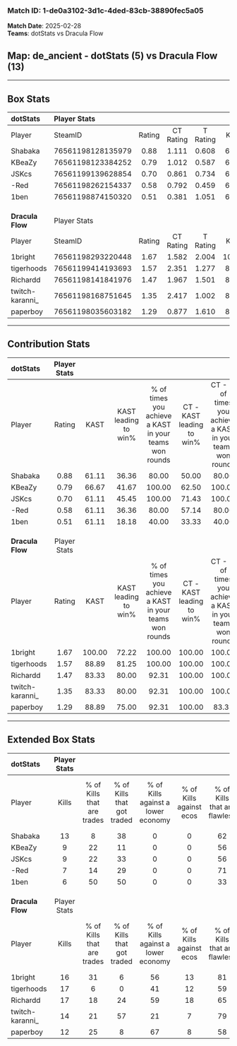 ### Match ID: 1-de0a3102-3d1c-4ded-83cb-38890fec5a05  
**Match Date**: 2025-02-28  
**Teams**: dotStats vs Dracula Flow  

## **Map**: de_ancient - dotStats (5) vs Dracula Flow (13)  
---  

## Box Stats  

| **dotStats**     | Player Stats      |        |           |          |        |      |       |         |        |      |     |
| :- | :- | :-: | :-: | :-: | :-: | :-: | :-: | :-: | :-: | :-: | :-: |
| Player           | SteamID           | Rating | CT Rating | T Rating |  KAST  | ADR  | Kills | Assists | Deaths | K/D  | HS% |
| Shabaka          | 76561198128135979 |  0.88  |   1.111   |  0.608   | 61.11  | 78.2 |  13   |    0    |   17   | 0.76 | 61  |
| KBeaZy           | 76561198123384252 |  0.79  |   1.012   |  0.587   | 66.67  | 54.4 |   9   |    3    |   13   | 0.69 | 11  |
| JSKcs            | 76561199139628854 |  0.70  |   0.861   |  0.734   | 61.11  | 58.4 |   9   |    3    |   15   | 0.60 | 44  |
| -Red             | 76561198262154337 |  0.58  |   0.792   |  0.459   | 61.11  | 48.9 |   7   |    5    |   15   | 0.47 | 57  |
| 1ben             | 76561198874150320 |  0.51  |   0.381   |  1.051   | 61.11  | 64.8 |   6   |    8    |   18   | 0.33 | 50  |
|                  |                   |        |           |          |        |      |       |         |        |      |     |
|                  |                   |        |           |          |        |      |       |         |        |      |     |
|                  |                   |        |           |          |        |      |       |         |        |      |     |
| **Dracula Flow** | Player Stats      |        |           |          |        |      |       |         |        |      |     |
| Player           | SteamID           | Rating | CT Rating | T Rating |  KAST  | ADR  | Kills | Assists | Deaths | K/D  | HS% |
| 1bright          | 76561198293220448 |  1.67  |   1.582   |  2.004   | 100.00 | 87.4 |  16   |    7    |   7    | 2.29 | 50  |
| tigerhoods       | 76561199414193693 |  1.57  |   2.351   |  1.277   | 88.89  | 86.9 |  17   |    6    |   9    | 1.89 | 47  |
| Richardd         | 76561198141841976 |  1.47  |   1.967   |  1.501   | 83.33  | 94.1 |  17   |    1    |   11   | 1.55 | 76  |
| twitch-karanni_  | 76561198168751645 |  1.35  |   2.417   |  1.002   | 83.33  | 92.4 |  14   |    7    |   11   | 1.27 | 35  |
| paperboy         | 76561198035603182 |  1.29  |   0.877   |  1.610   | 88.89  | 70.4 |  12   |    3    |   8    | 1.50 | 41  |
---  

## Contribution Stats  

| **dotStats**     | Player Stats |        |                      |                                                        |                           |                                                             |                          |                                                            |
| :- | :-: | :-: | :-: | :-: | :-: | :-: | :-: | :-: |
| Player           |    Rating    |  KAST  | KAST leading to win% | % of times you achieve a KAST in your teams won rounds | CT - KAST leading to win% | CT - % of times you achieve a KAST in your teams won rounds | T - KAST leading to win% | T - % of times you achieve a KAST in your teams won rounds |
| Shabaka          |     0.88     | 61.11  |        36.36         |                         80.00                          |           50.00           |                            80.00                            |           0.00           |                            0.00                            |
| KBeaZy           |     0.79     | 66.67  |        41.67         |                         100.00                         |           62.50           |                           100.00                            |           0.00           |                            0.00                            |
| JSKcs            |     0.70     | 61.11  |        45.45         |                         100.00                         |           71.43           |                           100.00                            |           0.00           |                            0.00                            |
| -Red             |     0.58     | 61.11  |        36.36         |                         80.00                          |           57.14           |                            80.00                            |           0.00           |                            0.00                            |
| 1ben             |     0.51     | 61.11  |        18.18         |                         40.00                          |           33.33           |                            40.00                            |           0.00           |                            0.00                            |
|                  |              |        |                      |                                                        |                           |                                                             |                          |                                                            |
|                  |              |        |                      |                                                        |                           |                                                             |                          |                                                            |
|                  |              |        |                      |                                                        |                           |                                                             |                          |                                                            |
| **Dracula Flow** | Player Stats |        |                      |                                                        |                           |                                                             |                          |                                                            |
| Player           |    Rating    |  KAST  | KAST leading to win% | % of times you achieve a KAST in your teams won rounds | CT - KAST leading to win% | CT - % of times you achieve a KAST in your teams won rounds | T - KAST leading to win% | T - % of times you achieve a KAST in your teams won rounds |
| 1bright          |     1.67     | 100.00 |        72.22         |                         100.00                         |          100.00           |                           100.00                            |          58.33           |                           100.00                           |
| tigerhoods       |     1.57     | 88.89  |        81.25         |                         100.00                         |          100.00           |                           100.00                            |          70.00           |                           100.00                           |
| Richardd         |     1.47     | 83.33  |        80.00         |                         92.31                          |          100.00           |                           100.00                            |          66.67           |                           85.71                            |
| twitch-karanni_  |     1.35     | 83.33  |        80.00         |                         92.31                          |          100.00           |                           100.00                            |          66.67           |                           85.71                            |
| paperboy         |     1.29     | 88.89  |        75.00         |                         92.31                          |          100.00           |                            83.33                            |          63.64           |                           100.00                           |
---  

## Extended Box Stats  

| **dotStats**     | Player Stats |                            |                            |                                    |                         |                              |                                 |        |                             |                                     |                          |                               |                            |
| :- | :-: | :-: | :-: | :-: | :-: | :-: | :-: | :-: | :-: | :-: | :-: | :-: | :-: |
| Player           |    Kills     | % of Kills that are trades | % of Kills that got traded | % of Kills against a lower economy | % of Kills against ecos | % of Kills that are flawless | % of Kills that are close duels | Deaths | % of Deaths that get traded | % of Deaths against a lower economy | % of Deaths against ecos | % of Deaths that are flawless | % of Deaths that are close |
| Shabaka          |      13      |             8              |             38             |                 0                  |            0            |              62              |                0                |   17   |             12              |                  0                  |            0             |              71               |             6              |
| KBeaZy           |      9       |             22             |             11             |                 0                  |            0            |              56              |                0                |   13   |             15              |                  0                  |            0             |              54               |             8              |
| JSKcs            |      9       |             22             |             33             |                 0                  |            0            |              56              |               22                |   15   |             27              |                  0                  |            0             |              73               |             0              |
| -Red             |      7       |             14             |             29             |                 0                  |            0            |              71              |                0                |   15   |             20              |                  0                  |            0             |              60               |             0              |
| 1ben             |      6       |             50             |             50             |                 0                  |            0            |              33              |                0                |   18   |             17              |                  0                  |            0             |              61               |             0              |
|                  |              |                            |                            |                                    |                         |                              |                                 |        |                             |                                     |                          |                               |                            |
|                  |              |                            |                            |                                    |                         |                              |                                 |        |                             |                                     |                          |                               |                            |
|                  |              |                            |                            |                                    |                         |                              |                                 |        |                             |                                     |                          |                               |                            |
| **Dracula Flow** | Player Stats |                            |                            |                                    |                         |                              |                                 |        |                             |                                     |                          |                               |                            |
| Player           |    Kills     | % of Kills that are trades | % of Kills that got traded | % of Kills against a lower economy | % of Kills against ecos | % of Kills that are flawless | % of Kills that are close duels | Deaths | % of Deaths that get traded | % of Deaths against a lower economy | % of Deaths against ecos | % of Deaths that are flawless | % of Deaths that are close |
| 1bright          |      16      |             31             |             6              |                 56                 |           13            |              81              |                0                |   7    |             43              |                 43                  |            0             |              43               |             14             |
| tigerhoods       |      17      |             6              |             0              |                 41                 |           12            |              59              |                0                |   9    |             22              |                 44                  |            11            |              44               |             0              |
| Richardd         |      17      |             18             |             24             |                 59                 |           18            |              65              |                6                |   11   |             27              |                 36                  |            0             |              64               |             0              |
| twitch-karanni_  |      14      |             21             |             57             |                 21                 |            7            |              79              |                0                |   11   |             36              |                 45                  |            9             |              64               |             0              |
| paperboy         |      12      |             25             |             8              |                 67                 |            8            |              58              |                8                |   8    |             25              |                 25                  |            0             |              75               |             13             |
